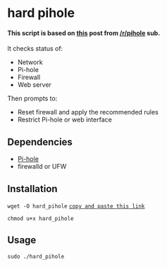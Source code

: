 # hard pihole

#### This script is based on [this] post from [/r/pihole] sub.

It checks status of:

- Network
- Pi-hole
- Firewall
- Web server

Then prompts to:

- Reset firewall and apply the recommended rules
- Restrict Pi-hole or web interface

## Dependencies
- [Pi-hole]
- firewalld or UFW

## Installation
`wget -O hard_pihole` [`copy and paste this link`]

`chmod u+x hard_pihole`

## Usage
`sudo ./hard_pihole`

[this]: <https://www.reddit.com/r/pihole/comments/x7wns0/pihole_hardening_tips_4fun/>
[/r/pihole]: <https://www.reddit.com/r/pihole/>
[Pi-hole]: <https://github.com/pi-hole/pi-hole>
[`copy and paste this link`]: <https://github.com/ryoskzypu/hard_pihole/raw/main/hard_pihole>
